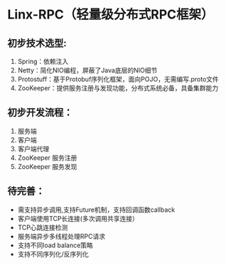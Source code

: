 # Linx-RPC（轻量级分布式RPC框架）

## 初步技术选型:

1. Spring：依赖注入
2. Netty：简化NIO编程，屏蔽了Java底层的NIO细节
3. Protostuff：基于Protobuf序列化框架，面向POJO，无需编写.proto文件
4. ZooKeeper：提供服务注册与发现功能，分布式系统必备，具备集群能力

## 初步开发流程：

1. 服务端
2. 客户端
3. 客户端代理
4. ZooKeeper 服务注册
5. ZooKeeper 服务发现

## 待完善：

- 需支持异步调用,支持Future机制，支持回调函数callback
- 客户端使用TCP长连接(多次调用共享连接）
- TCP心跳连接检测
- 服务端异步多线程处理RPC请求
- 支持不同load balance策略
- 支持不同序列化/反序列化